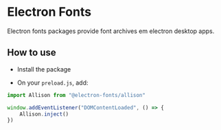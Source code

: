 # Electron Fonts

Electron fonts packages provide font archives em electron desktop apps.

## How to use

* Install the package

* On your `preload.js`, add:

```ts
import Allison from "@electron-fonts/allison"

window.addEventListener("DOMContentLoaded", () => {
    Allison.inject()
})
```